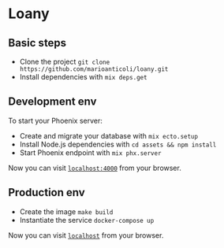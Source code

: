 # Loany

## Basic steps

- Clone the project `git clone https://github.com/marioanticoli/loany.git`
- Install dependencies with `mix deps.get`

## Development env

To start your Phoenix server:

- Create and migrate your database with `mix ecto.setup`
- Install Node.js dependencies with `cd assets && npm install`
- Start Phoenix endpoint with `mix phx.server`

Now you can visit [`localhost:4000`](http://localhost:4000) from your browser.

## Production env

- Create the image `make build`
- Instantiate the service `docker-compose up`

Now you can visit [`localhost`](http://localhost) from your browser.
